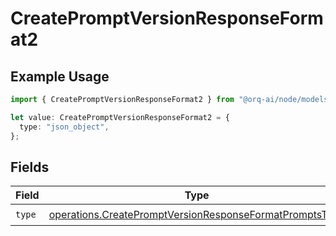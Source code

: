 # CreatePromptVersionResponseFormat2

## Example Usage

```typescript
import { CreatePromptVersionResponseFormat2 } from "@orq-ai/node/models/operations";

let value: CreatePromptVersionResponseFormat2 = {
  type: "json_object",
};
```

## Fields

| Field                                                                                                                              | Type                                                                                                                               | Required                                                                                                                           | Description                                                                                                                        |
| ---------------------------------------------------------------------------------------------------------------------------------- | ---------------------------------------------------------------------------------------------------------------------------------- | ---------------------------------------------------------------------------------------------------------------------------------- | ---------------------------------------------------------------------------------------------------------------------------------- |
| `type`                                                                                                                             | [operations.CreatePromptVersionResponseFormatPromptsType](../../models/operations/createpromptversionresponseformatpromptstype.md) | :heavy_check_mark:                                                                                                                 | N/A                                                                                                                                |